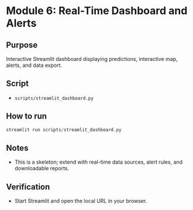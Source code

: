 # Module 6: Real-Time Dashboard and Alerts

## Purpose
Interactive Streamlit dashboard displaying predictions, interactive map, alerts, and data export.

## Script
- `scripts/streamlit_dashboard.py`

## How to run
```powershell
streamlit run scripts/streamlit_dashboard.py
```

## Notes
- This is a skeleton; extend with real-time data sources, alert rules, and downloadable reports.

## Verification
- Start Streamlit and open the local URL in your browser.